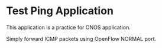 # Test Ping Application

This application is a practice for ONOS application.

Simply forward ICMP packets using OpenFlow NORMAL port.
